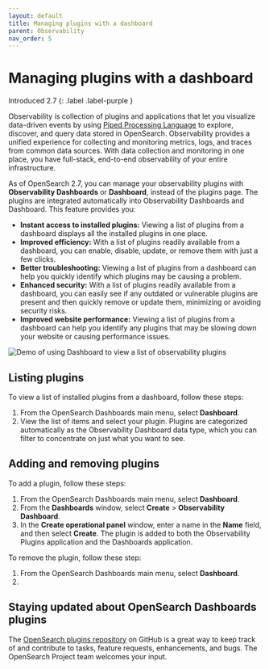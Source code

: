 ```yaml
---
layout: default
title: Managing plugins with a dashboard
parent: Observability
nav_order: 5
---
```


# Managing plugins with a dashboard

Introduced 2.7
{: .label .label-purple }

Observability is collection of plugins and applications that let you visualize data-driven events by using [Piped Processing Language]({{site.url}}{{site.baseurl}}/search-plugins/sql/ppl/index/) to explore, discover, and query data stored in OpenSearch. Observability provides a unified experience for collecting and monitoring metrics, logs, and traces from common data sources. With data collection and monitoring in one place, you have full-stack, end-to-end observability of your entire infrastructure. 

As of OpenSearch 2.7, you can manage your observability plugins with **Observability Dashboards** or **Dashboard**, instead of the plugins page. The plugins are integrated automatically into Observability Dashboards and Dashboard. This feature provides you:

- **Instant access to installed plugins:** Viewing a list of plugins from a dashboard displays all the installed plugins in one place.
- **Improved efficiency:** With a list of plugins readily available from a dashboard, you can enable, disable, update, or remove them with just a few clicks.
- **Better troubleshooting:** Viewing a list of plugins from a dashboard can help you quickly identify which plugins may be causing a problem.
- **Enhanced security:** With a list of plugins readily available from a dashboard, you can easily see if any outdated or vulnerable plugins are present and then quickly remove or update them, minimizing or avoiding security risks.
- **Improved website performance:** Viewing a list of plugins from a dashboard can help you identify any plugins that may be slowing down your website or causing performance issues.

![Demo of using Dashboard to view a list of observability plugins](https://user-images.githubusercontent.com/105296784/234345611-50beb9a6-6118-449a-b015-b9f9e90b525e.gif)

## Listing plugins

To view a list of installed plugins from a dashboard, follow these steps:

1. From the OpenSearch Dashboards main menu, select **Dashboard**.
2. View the list of items and select your plugin. Plugins are categorized automatically as the Observability Dashboard data type, which you can filter to concentrate on just what you want to see.

## Adding and removing plugins

To add a plugin, follow these steps:

1. From the OpenSearch Dashboards main menu, select **Dashboard**.
2. From the **Dashboards** window, select **Create** > **Observability Dashboard**.
3. In the **Create operational panel** window, enter a name in the **Name** field, and then select **Create**. The plugin is added to both the Observability Plugins application and the Dashboards application.

To remove the plugin, follow these step:

1. From the OpenSearch Dashboards main menu, select **Dashboard**.
2. 

 ## Staying updated about OpenSearch Dashboards plugins

The [OpenSearch plugins repository](https://github.com/opensearch-project/opensearch-plugins) on GitHub is a great way to keep track of and contribute to tasks, feature requests, enhancements, and bugs. The OpenSearch Project team welcomes your input.

